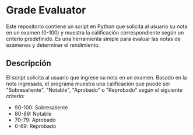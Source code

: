 # Grade Evaluator

Este repositorio contiene un script en Python que solicita al usuario su nota en un examen (0-100) y muestra la calificación correspondiente según un criterio predefinido. Es una herramienta simple para evaluar las notas de exámenes y determinar el rendimiento.

## Descripción

El script solicita al usuario que ingrese su nota en un examen. Basado en la nota ingresada, el programa muestra una calificación que puede ser "Sobresaliente", "Notable", "Aprobado" o "Reprobado" según el siguiente criterio:

- 90-100: Sobresaliente
- 80-89: Notable
- 70-79: Aprobado
- 0-69: Reprobado
